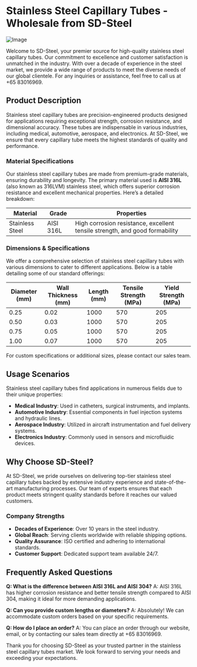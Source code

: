 # Stainless Steel Capillary Tubes - Wholesale from SD-Steel

![Image](https://github.com/user-attachments/assets/2567258e-e124-4816-932d-1809bd27ef0b)

Welcome to SD-Steel, your premier source for high-quality stainless steel capillary tubes. Our commitment to excellence and customer satisfaction is unmatched in the industry. With over a decade of experience in the steel market, we provide a wide range of products to meet the diverse needs of our global clientele. For any inquiries or assistance, feel free to call us at +65 83016969.

## Product Description

Stainless steel capillary tubes are precision-engineered products designed for applications requiring exceptional strength, corrosion resistance, and dimensional accuracy. These tubes are indispensable in various industries, including medical, automotive, aerospace, and electronics. At SD-Steel, we ensure that every capillary tube meets the highest standards of quality and performance.

### Material Specifications

Our stainless steel capillary tubes are made from premium-grade materials, ensuring durability and longevity. The primary material used is **AISI 316L** (also known as 316LVM) stainless steel, which offers superior corrosion resistance and excellent mechanical properties. Here’s a detailed breakdown:

| Material | Grade | Properties |
|----------|-------|------------|
| Stainless Steel | AISI 316L | High corrosion resistance, excellent tensile strength, and good formability |

### Dimensions & Specifications

We offer a comprehensive selection of stainless steel capillary tubes with various dimensions to cater to different applications. Below is a table detailing some of our standard offerings:

| Diameter (mm) | Wall Thickness (mm) | Length (mm) | Tensile Strength (MPa) | Yield Strength (MPa) |
|---------------|---------------------|-------------|------------------------|----------------------|
| 0.25          | 0.02                | 1000        | 570                    | 205                  |
| 0.50          | 0.03                | 1000        | 570                    | 205                  |
| 0.75          | 0.05                | 1000        | 570                    | 205                  |
| 1.00          | 0.07                | 1000        | 570                    | 205                  |

For custom specifications or additional sizes, please contact our sales team.

## Usage Scenarios

Stainless steel capillary tubes find applications in numerous fields due to their unique properties:

- **Medical Industry**: Used in catheters, surgical instruments, and implants.
- **Automotive Industry**: Essential components in fuel injection systems and hydraulic lines.
- **Aerospace Industry**: Utilized in aircraft instrumentation and fuel delivery systems.
- **Electronics Industry**: Commonly used in sensors and microfluidic devices.

## Why Choose SD-Steel?

At SD-Steel, we pride ourselves on delivering top-tier stainless steel capillary tubes backed by extensive industry experience and state-of-the-art manufacturing processes. Our team of experts ensures that each product meets stringent quality standards before it reaches our valued customers.

### Company Strengths

- **Decades of Experience**: Over 10 years in the steel industry.
- **Global Reach**: Serving clients worldwide with reliable shipping options.
- **Quality Assurance**: ISO certified and adhering to international standards.
- **Customer Support**: Dedicated support team available 24/7.

## Frequently Asked Questions

**Q: What is the difference between AISI 316L and AISI 304?**
A: AISI 316L has higher corrosion resistance and better tensile strength compared to AISI 304, making it ideal for more demanding applications.

**Q: Can you provide custom lengths or diameters?**
A: Absolutely! We can accommodate custom orders based on your specific requirements.

**Q: How do I place an order?**
A: You can place an order through our website, email, or by contacting our sales team directly at +65 83016969.

Thank you for choosing SD-Steel as your trusted partner in the stainless steel capillary tubes market. We look forward to serving your needs and exceeding your expectations.